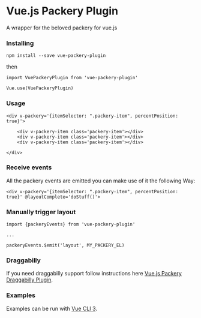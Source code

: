 # Vue.js Packery Plugin

A wrapper for the beloved packery for vue.js

### Installing

```
npm install --save vue-packery-plugin
```

then

```
import VuePackeryPlugin from 'vue-packery-plugin'

Vue.use(VuePackeryPlugin)
```

### Usage

```
<div v-packery='{itemSelector: ".packery-item", percentPosition: true}'>

    <div v-packery-item class='packery-item'></div>
    <div v-packery-item class='packery-item'></div>
    <div v-packery-item class='packery-item'></div>

</div>
```

### Receive events

All the packery events are emitted you can make use of it the following Way:

```
<div v-packery='{itemSelector: ".packery-item", percentPosition: true}' @layoutComplete='doStuff()'>
```

### Manually trigger layout

```
import {packeryEvents} from 'vue-packery-plugin'

...

packeryEvents.$emit('layout', MY_PACKERY_EL)
```
### Draggabilly

If you need draggabilly support follow instructions here [Vue.js Packery Draggabilly Plugin](https://github.com/t-k-f/vue-draggabilly-plugin).

### Examples

Examples can be run with [Vue CLI 3](https://cli.vuejs.org/guide/prototyping.html).
